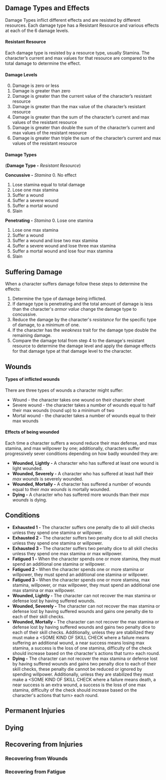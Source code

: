 ## Damage Types and Effects
Damage Types inflict different effects and are resisted by different resources. Each damage type has a Resistant Resource and various effects at each of the 6 damage levels.

#### Resistant Resource
Each damage type is resisted by a resource type, usually Stamina. The character’s current and max values for that resource are compared to the total damage to determine the effect.

#### Damage Levels
0. Damage is zero or less
1. Damage is greater than zero
2. Damage is greater than the current value of the character’s resistant resource
3. Damage is greater than the max value of the character’s resistant resource
4. Damage is greater than the sum of the character’s current and max values of the resistant resource
5.  Damage is greater than double the sum of the character’s current and max values of the resistant resource
6. Damage is greater than triple the sum of the character’s current and max values of the resistant resource

#### Damage Types
(**Damage Type -** _Resistant Resource_)

**Concussive -** _Stamina_
  0. No effect
  1. Lose stamina equal to total damage
  2. Lose one max stamina
  3. Suffer a wound
  4. Suffer a severe wound
  5. Suffer a mortal wound
  6. Slain

**Penetrating -** _Stamina_
  0. Lose one stamina
  1. Lose one max stamina
  2. Suffer a wound
  3. Suffer a wound and lose two max stamina
  4. Suffer a severe wound and lose three max stamina
  5. Suffer a mortal wound and lose four max stamina
  6. Slain

## Suffering Damage
When a character suffers damage follow these steps to determine the effects:
1. Determine the type of damage being inflicted.
2. If damage type is penetrating and the total amount of damage is less than the character's *armor value* change the damage type to concussive.
3. Reduce the damage by the character's *resistance* for the specific type of damage, to a minimum of one.
4. If the character has the *weakness* trait for the damage type double the remaining damage.
5. Compare the damage total from step 4 to the damage's resistant resource to determine the damage level and apply the damage effects for that damage type at that damage level to the character.

## Wounds

#### Types of inflicted wounds
There are three types of wounds a character might suffer:
* Wound - the character takes one wound on their character sheet
* Severe wound - the character takes a number of wounds equal to half their max wounds (round up) to a minimum of two
* Mortal wound - the character takes a number of wounds equal to their max wounds

#### Effects of being wounded
Each time a character suffers a wound reduce their max defense, and max stamina, and max willpower by one; additionally, characters suffer progressively sever conditions depending on how badly wounded they are:
* **Wounded, Lightly -** A character who has suffered at least one wound is light wounded.
* **Wounded, Severely -** A character who has suffered at least half their *max wounds* is severely wounded.
* **Wounded, Mortally -** A character has suffered a number of wounds equal to their *max wounds* is mortally wounded.
* **Dying -** A character who has suffered more wounds than their *max wounds* is dying.

## Conditions
* **Exhausted 1 -** The character suffers one penalty die to all skill checks unless they spend one stamina or willpower.
* **Exhausted 2 -** The character suffers two penalty dice to all skill checks unless they spend one stamina or willpower.
* **Exhausted 3 -** The character suffers two penalty dice to all skill checks unless they spend one max stamina or max willpower.
* **Fatigued 1 -** When the character spends one or more stamina, they must spend an additional one stamina or willpower.
* **Fatigued 2 -** When the character spends one or more stamina or willpower, they must spend an additional one stamina or willpower.
* **Fatigued 3 -** When the character spends one or more stamina, max stamina, willpower, or max willpower, they must spend an additional one max stamina or max willpower.
* **Wounded, Lightly -** The character can not recover the max stamina or defense lost by having suffered wounds.
* **Wounded, Severely -** The character can not recover the max stamina or defense lost by having suffered wounds and gains one penalty die to each of their skill checks.
* **Wounded, Mortally -** The character can not recover the max stamina or defense lost by having suffered wounds and gains two penalty dice to each of their skill checks. Additionally, unless they are stabilized they must make a <SOME KIND OF SKILL CHECK where a failure means suffering an additional wound, a near success means losing max stamina, a success is the loss of one stamina, difficulty of the check should increase based on the character's actions that turn> each round.
* **Dying -** The character can not recover the max stamina or defense lost by having suffered wounds and gains two penalty dice to each of their skill checks, these penalty die cannot be reduced or ignored by spending willpower. Additionally, unless they are stabilized they must make a <SOME KIND OF SKILL CHECK where a failure means death, a near success is an extra wound, a success is the loss of one max stamina, difficulty of the check should increase based on the character's actions that turn> each round.


## Permanent Injuries

## Dying

## Recovering from Injuries

### Recovering from Wounds

### Recovering from Fatigue

